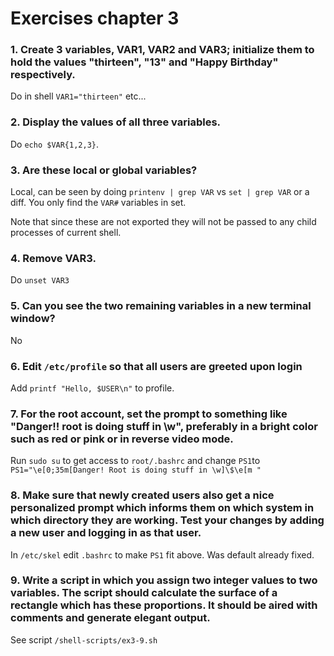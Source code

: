 # Exercises chapter 3
### 1. Create 3 variables, VAR1, VAR2 and VAR3; initialize them to hold the values "thirteen", "13" and "Happy Birthday" respectively.
Do in shell `VAR1="thirteen"` etc...

### 2. Display the values of all three variables.
Do `echo $VAR{1,2,3}`.

### 3. Are these local or global variables?
Local, can be seen by doing `printenv | grep VAR` vs `set | grep VAR` or a diff. You only find the `VAR#` variables in set.

Note that since these are not exported they will not be passed to any child processes of current shell.

### 4. Remove VAR3.
Do `unset VAR3`

### 5. Can you see the two remaining variables in a new terminal window?
No

### 6. Edit `/etc/profile` so that all users are greeted upon login
Add `printf "Hello, $USER\n"` to profile.

### 7. For the root account, set the prompt to something like "Danger!! root is doing stuff in \w", preferably in a bright color such as red or pink or in reverse video mode.
Run `sudo su` to get access to `root/.bashrc` and change `PS1`to `PS1="\e[0;35m[Danger! Root is doing stuff in \w]\$\e[m "`

### 8. Make sure that newly created users also get a nice personalized prompt which informs them on which system in which directory they are working. Test your changes by adding a new user and logging in as that user.
In `/etc/skel` edit `.bashrc` to make `PS1` fit above. Was default already fixed.

### 9. Write a script in which you assign two integer values to two variables. The script should calculate the surface of a rectangle which has these proportions. It should be aired with comments and generate elegant output.
See script `/shell-scripts/ex3-9.sh`